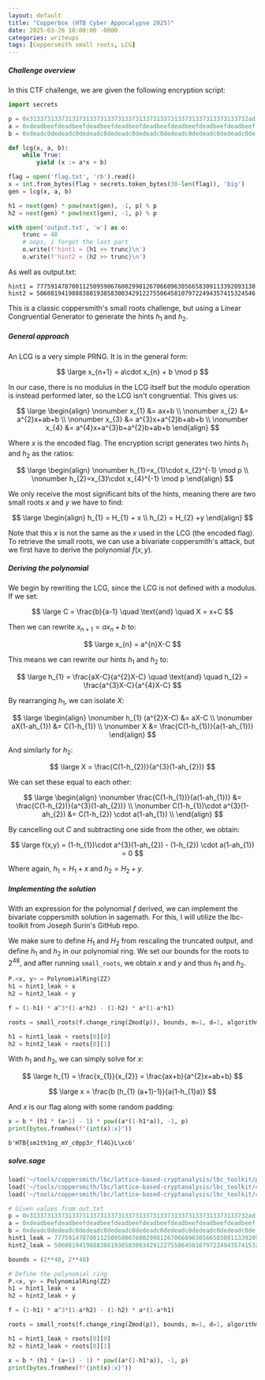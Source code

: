 ```yaml
---
layout: default
title: "Copperbox (HTB Cyber Appocalypse 2025)"
date: 2025-03-26 10:00:00 -0000
categories: writeups
tags: [Coppersmith small roots, LCG]
---
```


##### Challenge overview

In this CTF challenge, we are given the following encryption script:

```python
import secrets

p = 0x31337313373133731337313373133731337313373133731337313373133732ad
a = 0xdeadbeefdeadbeefdeadbeefdeadbeefdeadbeefdeadbeefdeadbeefdeadbeef
b = 0xdeadc0dedeadc0dedeadc0dedeadc0dedeadc0dedeadc0dedeadc0dedeadc0de

def lcg(x, a, b):
    while True:
        yield (x := a*x + b)

flag = open('flag.txt', 'rb').read()
x = int.from_bytes(flag + secrets.token_bytes(30-len(flag)), 'big')
gen = lcg(x, a, b)

h1 = next(gen) * pow(next(gen), -1, p) % p
h2 = next(gen) * pow(next(gen), -1, p) % p

with open('output.txt', 'w') as o:
    trunc = 48
    # oops, i forgot the last part
    o.write(f'hint1 = {h1 >> trunc}\n')
    o.write(f'hint2 = {h2 >> trunc}\n')
```

As well as output.txt:

```
hint1 = 77759147870011250959067600299812670660963056658309113392093130
hint2 = 50608194198883881938583003429122755064581079722494357415324546
```

This is a classic coppersmith's small roots challenge, but using a Linear Congruential Generator to generate the hints $h_{1}$ and $h_{2}$.

##### General approach

An LCG is a very simple PRNG. It is in the general form:

$$
\large x_{n+1} = a\cdot x_{n} + b \mod p
$$

In our case, there is no modulus in the LCG itself but the modulo operation is instead performed later, so the LCG isn't congruential. This gives us:

$$
\large
\begin{align}
\nonumber x_{1} &= ax+b \\
\nonumber x_{2} &= a^{2}x+ab+b \\
\nonumber x_{3} &= a^{3}x+a^{2}b+ab+b \\
\nonumber x_{4} &= a^{4}x+a^{3}b+a^{2}b+ab+b
\end{align}
$$

Where $x$ is the encoded flag. The encryption script generates two hints $h_{1}$ and $h_{2}$ as the ratios:

$$
\large
\begin{align}
\nonumber h_{1}=x_{1}\cdot x_{2}^{-1} \mod p \\
\nonumber h_{2}=x_{3}\cdot x_{4}^{-1} \mod p
\end{align}
$$

We only receive the most significant bits of the hints, meaning there are two small roots $x$ and $y$ we have to find:

$$
\large
\begin{align}
h_{1} = H_{1} + x  \\
h_{2} = H_{2} +y
\end{align}
$$

Note that this $x$ is not the same as the $x$ used in the LCG (the encoded flag). To retrieve the small roots, we can use a bivariate coppersmith's attack, but we first have to derive the polynomial $f(x,y)$.  


##### Deriving the polynomial

We begin by rewriting the LCG, since the LCG is not defined with a modulus. If we set:

$$
\large C = \frac{b}{a-1} \quad \text{and} \quad X = x+C
$$

Then we can rewrite $x_{n+1}=ax_{n}+b$ to:

$$
\large x_{n} = a^{n}X-C
$$

This means we can rewrite our hints $h_{1}$ and $h_{2}$ to:

$$
\large h_{1} = \frac{aX-C}{a^{2}X-C} \quad \text{and} \quad h_{2} = \frac{a^{3}X-C}{a^{4}X-C}
$$

By rearranging $h_{1}$, we can isolate $X$:

$$
\large
\begin{align}
\nonumber h_{1} (a^{2}X-C) &= aX-C \\
\nonumber aX(1-ah_{1}) &= C(1-h_{1})  \\
\nonumber X &= \frac{C(1-h_{1})}{a(1-ah_{1})}
\end{align}
$$

And similarly for $h_{2}$:

$$
\large X = \frac{C(1-h_{2})}{a^{3}(1-ah_{2})}
$$

We can set these equal to each other:

$$
\large \begin{align}
\nonumber \frac{C(1-h_{1})}{a(1-ah_{1})} &= \frac{C(1-h_{2})}{a^{3}(1-ah_{2})} \\
\nonumber C(1-h_{1})\cdot a^{3}(1-ah_{2}) &= C(1-h_{2}) \cdot a(1-ah_{1}) \\
\end{align}
$$

By cancelling out $C$ and subtracting one side from the other, we obtain:

$$
\large f(x,y) = (1-h_{1})\cdot a^{3}(1-ah_{2}) - (1-h_{2}) \cdot a(1-ah_{1}) = 0 
$$

Where again, $h_{1} = H_{1} + x$ and $h_{2} = H_{2} + y$.

##### Implementing the solution

With an expression for the polynomial $f$ derived, we can implement the bivariate coppersmith solution in sagemath. For this, I will utilize the lbc-toolkit from Joseph Surin's GitHub repo.

We make sure to define $H_{1}$ and $H_{2}$ from rescaling the truncated output, and define $h_{1}$ and $h_{2}$ in our polynomial ring. We set our bounds for the roots to $2^{48}$, and after running `small_roots`, we obtain $x$ and $y$ and thus $h_{1}$ and $h_{2}$. 

```python
P.<x, y> = PolynomialRing(ZZ)
h1 = hint1_leak + x
h2 = hint2_leak + y

f = (1-h1) * a^3*(1-a*h2) - (1-h2) * a*(1-a*h1)

roots = small_roots(f.change_ring(Zmod(p)), bounds, m=1, d=1, algorithm="resultants", lattice_reduction=flatter, verbose=True)

h1 = hint1_leak + roots[0][0]
h2 = hint2_leak + roots[0][1]
```

With $h_{1}$ and $h_{2}$, we can simply solve for $x$:

$$
\large h_{1} = \frac{x_{1}}{x_{2}} = \frac{ax+b}{a^{2}x+ab+b}
$$

$$
\large x = \frac{b (h_{1} (a+1)-1)}{a(1-h_{1}a)}
$$

And $x$ is our flag along with some random padding:

```python
x = b * (h1 * (a+1) - 1) * pow((a*(1-h1*a)), -1, p)
print(bytes.fromhex(f"{int(x):x}"))
```

```
b'HTB{sm1th1ng_mY_c0pp3r_fl4G}L\xc6'
```

##### solve.sage

```python
load('~/tools/coppersmith/lbc/lattice-based-cryptanalysis/lbc_toolkit/problems/small_roots.sage')
load('~/tools/coppersmith/lbc/lattice-based-cryptanalysis/lbc_toolkit/common/flatter.sage')
load('~/tools/coppersmith/lbc/lattice-based-cryptanalysis/lbc_toolkit/common/systems_solvers.sage')

# Given values from out.txt
p = 0x31337313373133731337313373133731337313373133731337313373133732ad
a = 0xdeadbeefdeadbeefdeadbeefdeadbeefdeadbeefdeadbeefdeadbeefdeadbeef
b = 0xdeadc0dedeadc0dedeadc0dedeadc0dedeadc0dedeadc0dedeadc0dedeadc0de
hint1_leak = 77759147870011250959067600299812670660963056658309113392093130 << 48
hint2_leak = 50608194198883881938583003429122755064581079722494357415324546 << 48

bounds = (2**48, 2**48)

# Define the polynomial ring
P.<x, y> = PolynomialRing(ZZ)
h1 = hint1_leak + x
h2 = hint2_leak + y

f = (1-h1) * a^3*(1-a*h2) - (1-h2) * a*(1-a*h1)

roots = small_roots(f.change_ring(Zmod(p)), bounds, m=1, d=1, algorithm="resultants", lattice_reduction=flatter, verbose=True)

h1 = hint1_leak + roots[0][0]
h2 = hint2_leak + roots[0][1]

x = b * (h1 * (a+1) - 1) * pow((a*(1-h1*a)), -1, p)
print(bytes.fromhex(f"{int(x):x}"))
```